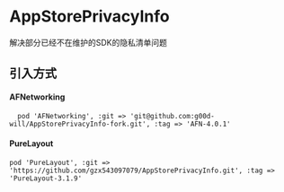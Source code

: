 # AppStorePrivacyInfo
解决部分已经不在维护的SDK的隐私清单问题


## 引入方式 

#### AFNetworking

```
  pod 'AFNetworking', :git => 'git@github.com:g00d-will/AppStorePrivacyInfo-fork.git', :tag => 'AFN-4.0.1'
```

#### PureLayout

```
pod 'PureLayout', :git => 'https://github.com/gzx543097079/AppStorePrivacyInfo.git', :tag => 'PureLayout-3.1.9'
```
